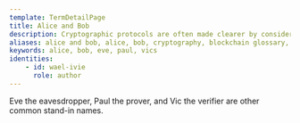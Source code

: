 ```yaml
---
template: TermDetailPage
title: Alice and Bob
description: Cryptographic protocols are often made clearer by considering parties A and B, or Alice and Bob, performing some protocol.
aliases: alice and bob, alice, bob, cryptography, blockchain glossary, crypto glossary, understanding blockchains, crypto whitepaper
keywords: alice, bob, eve, paul, vics
identities: 
    - id: wael-ivie
      role: author
---
```


Eve the eavesdropper, Paul the prover, and Vic the verifier are other common stand-in names.